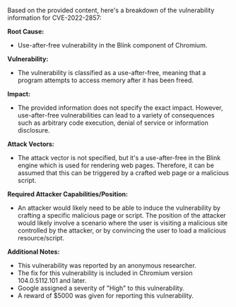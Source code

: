 Based on the provided content, here's a breakdown of the vulnerability information for CVE-2022-2857:

**Root Cause:**
- Use-after-free vulnerability in the Blink component of Chromium.

**Vulnerability:**
- The vulnerability is classified as a use-after-free, meaning that a program attempts to access memory after it has been freed.

**Impact:**
- The provided information does not specify the exact impact. However, use-after-free vulnerabilities can lead to a variety of consequences such as arbitrary code execution, denial of service or information disclosure.

**Attack Vectors:**
- The attack vector is not specified, but it's a use-after-free in the Blink engine which is used for rendering web pages. Therefore, it can be assumed that this can be triggered by a crafted web page or a malicious script.

**Required Attacker Capabilities/Position:**
- An attacker would likely need to be able to induce the vulnerability by crafting a specific malicious page or script. The position of the attacker would likely involve a scenario where the user is visiting a malicious site controlled by the attacker, or by convincing the user to load a malicious resource/script.

**Additional Notes:**
- This vulnerability was reported by an anonymous researcher.
- The fix for this vulnerability is included in Chromium version 104.0.5112.101 and later.
- Google assigned a severity of "High" to this vulnerability.
- A reward of $5000 was given for reporting this vulnerability.